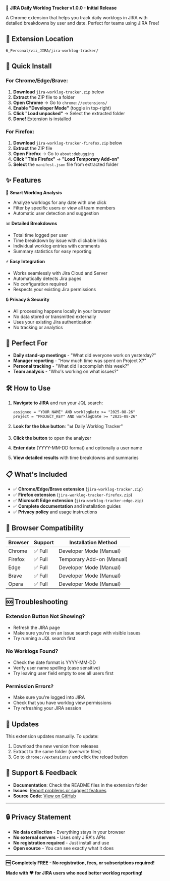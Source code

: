 🎉 **JIRA Daily Worklog Tracker v1.0.0 - Initial Release**

A Chrome extension that helps you track daily worklogs in JIRA with detailed breakdowns by user and date. Perfect for teams using JIRA Free!

## 📁 Extension Location
`6_Personal/vii_JIRA/jira-worklog-tracker/`

## 🚀 Quick Install

### For Chrome/Edge/Brave:
1. **Download** `jira-worklog-tracker.zip` below
2. **Extract** the ZIP file to a folder
3. **Open Chrome** → Go to `chrome://extensions/`
4. **Enable "Developer Mode"** (toggle in top-right)
5. **Click "Load unpacked"** → Select the extracted folder
6. **Done!** Extension is installed

### For Firefox:
1. **Download** `jira-worklog-tracker-firefox.zip` below
2. **Extract** the ZIP file
3. **Open Firefox** → Go to `about:debugging`
4. **Click "This Firefox"** → **"Load Temporary Add-on"**
5. **Select** the `manifest.json` file from extracted folder

## ✨ Features

🎯 **Smart Worklog Analysis**
- Analyze worklogs for any date with one click
- Filter by specific users or view all team members
- Automatic user detection and suggestion

📊 **Detailed Breakdowns**
- Total time logged per user
- Time breakdown by issue with clickable links
- Individual worklog entries with comments
- Summary statistics for easy reporting

⚡ **Easy Integration**
- Works seamlessly with Jira Cloud and Server
- Automatically detects Jira pages
- No configuration required
- Respects your existing Jira permissions

🔒 **Privacy & Security**
- All processing happens locally in your browser
- No data stored or transmitted externally
- Uses your existing Jira authentication
- No tracking or analytics

## 🎯 Perfect For

- **Daily stand-up meetings** - "What did everyone work on yesterday?"
- **Manager reporting** - "How much time was spent on Project X?"
- **Personal tracking** - "What did I accomplish this week?"
- **Team analysis** - "Who's working on what issues?"

## 🛠️ How to Use

1. **Navigate to JIRA** and run your JQL search:
   ```jql
   assignee = "YOUR_NAME" AND worklogDate >= "2025-08-26"
   project = "PROJECT_KEY" AND worklogDate >= "2025-08-26"
   ```

2. **Look for the blue button**: "📊 Daily Worklog Tracker"
3. **Click the button** to open the analyzer
4. **Enter date** (YYYY-MM-DD format) and optionally a user name
5. **View detailed results** with time breakdowns and summaries

## 📋 What's Included

- ✅ **Chrome/Edge/Brave extension** (`jira-worklog-tracker.zip`)
- ✅ **Firefox extension** (`jira-worklog-tracker-firefox.zip`)
- ✅ **Microsoft Edge extension** (`jira-worklog-tracker-edge.zip`)
- ✅ **Complete documentation** and installation guides
- ✅ **Privacy policy** and usage instructions

## 🔧 Browser Compatibility

| Browser | Support | Installation Method |
|---------|---------|-------------------|
| Chrome | ✅ Full | Developer Mode (Manual) |
| Firefox | ✅ Full | Temporary Add-on (Manual) |
| Edge | ✅ Full | Developer Mode (Manual) |
| Brave | ✅ Full | Developer Mode (Manual) |
| Opera | ✅ Full | Developer Mode (Manual) |

## 🆘 Troubleshooting

### Extension Button Not Showing?
- Refresh the JIRA page
- Make sure you're on an issue search page with visible issues
- Try running a JQL search first

### No Worklogs Found?
- Check the date format is YYYY-MM-DD
- Verify user name spelling (case sensitive)
- Try leaving user field empty to see all users first

### Permission Errors?
- Make sure you're logged into JIRA
- Check that you have worklog view permissions
- Try refreshing your JIRA session

## 🔄 Updates

This extension updates manually. To update:
1. Download the new version from releases
2. Extract to the same folder (overwrite files)
3. Go to `chrome://extensions/` and click the reload button

## 🤝 Support & Feedback

- **Documentation**: Check the README files in the extension folder
- **Issues**: [Report problems or suggest features](https://github.com/Subin-Vidhu/2025/issues)
- **Source Code**: [View on GitHub](https://github.com/Subin-Vidhu/2025/tree/main/6_Personal/vii_JIRA/jira-worklog-tracker)

---

## 🔒 Privacy Statement

- **No data collection** - Everything stays in your browser
- **No external servers** - Uses only JIRA's APIs
- **No registration required** - Just install and use
- **Open source** - You can see exactly what it does

---

**🆓 Completely FREE - No registration, fees, or subscriptions required!**

**Made with ❤️ for JIRA users who need better worklog reporting!**
